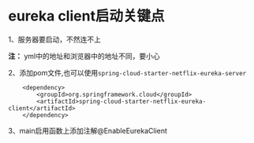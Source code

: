 # eureka client启动关键点

1、服务器要启动，不然连不上

**注：** yml中的地址和浏览器中的地址不同，要小心

2、添加pom文件,也可以使用`spring-cloud-starter-netflix-eureka-server`

```
    <dependency>
        <groupId>org.springframework.cloud</groupId>
        <artifactId>spring-cloud-starter-netflix-eureka-client</artifactId>
    </dependency>
```

3、main启用函数上添加注解@EnableEurekaClient
